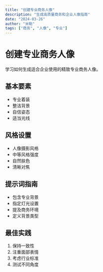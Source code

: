 ```yaml
---
title: "创建专业商务人像"
description: "生成高质量商务和企业人像指南"
date: "2024-03-26"
author: "米勒"
tags: ["商务", "人像", "专业"]
---
```


# 创建专业商务人像

学习如何生成适合企业使用的精致专业商务人像。

## 基本要素

- 专业着装
- 整洁背景
- 自信姿态
- 适当光线

## 风格设置

- 人像摄影风格
- 中等风格强度
- 自然肤色
- 清晰对焦

## 提示词指南

- 包含专业背景
- 指定灯光设置
- 提及商务环境
- 定义背景类型

## 最佳实践

1. 保持一致性
2. 注重面部表情
3. 考虑行业标准
4. 测试不同角度
